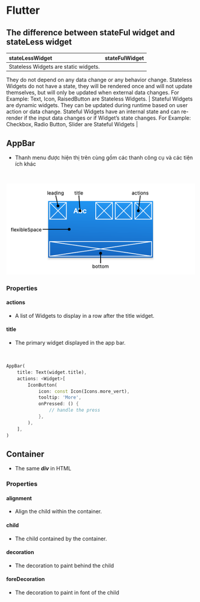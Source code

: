 # Flutter

## The difference between stateFul widget and stateLess widget
| stateLessWidget | stateFulWidget |
| :-- | :-- |
| Stateless Widgets are static widgets.
They do not depend on any data change or any behavior change.
Stateless Widgets do not have a state, they will be rendered once and will not update themselves, but will only be updated when external data changes.
For Example: Text, Icon, RaisedButton are Stateless Widgets.  | Stateful Widgets are dynamic widgets.
They can be updated during runtime based on user action or data change.
Stateful Widgets have an internal state and can re-render if the input data changes or if Widget’s state changes.
For Example: Checkbox, Radio Button, Slider are Stateful Widgets |

## AppBar 
- Thanh menu được hiện thị trên cùng gồm các thanh công cụ và các tiện ích khác

<br />

![AppBar](app_bar.png "appbar")

### Properties
#### actions
- A list of Widgets to display in a row after the title widget.
#### title
- The primary widget displayed in the app bar.

<br />

```dart
AppBar(
    title: Text(widget.title),
    actions: <Widget>[
        IconButton(
            icon: const Icon(Icons.more_vert),
            tooltip: 'More',
            onPressed: () {
                // handle the press
            },
        ),
    ],
)
```
## Container
- The same ***div*** in HTML
### Properties
#### alignment
- Align the child within the container. 
#### child
- The child contained by the container.
#### decoration
- The decoration to paint behind the child
#### foreDecoration
- The decoration to paint in font of the child